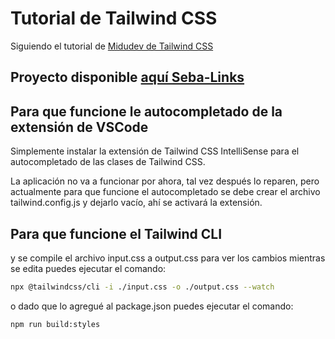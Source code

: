 # Tutorial de Tailwind CSS

Siguiendo el tutorial de [Midudev de Tailwind CSS](https://youtu.be/R5EXap3vNDA?si=3OILdGS-FgAkOWc1)

## Proyecto disponible [aquí Seba-Links](presentacion-personal-seba.netlify.app)

## Para que funcione le autocompletado de la extensión de VSCode
Simplemente instalar la extensión de Tailwind CSS IntelliSense para el autocompletado de las clases de Tailwind CSS.

La aplicación no va a funcionar por ahora, tal vez después lo reparen, pero actualmente para que funcione el autocompletado se debe crear el archivo
tailwind.config.js y dejarlo vacío, ahí se activará la extensión.


## Para que funcione el Tailwind CLI
y se compile el archivo input.css a output.css para ver los cambios mientras se edita puedes ejecutar el comando:
```sh
npx @tailwindcss/cli -i ./input.css -o ./output.css --watch
```

o dado que lo agregué al package.json puedes ejecutar el comando:
```sh
npm run build:styles
```